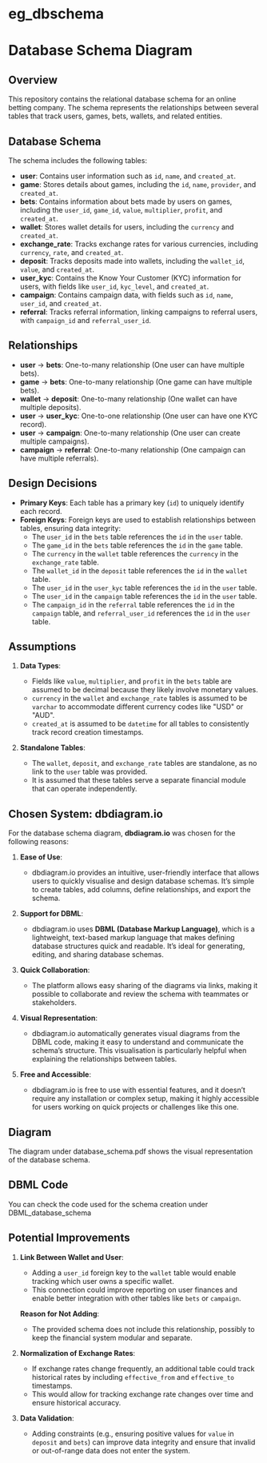 # eg_dbschema
# Database Schema Diagram

## Overview
This repository contains the relational database schema for an online betting company. The schema represents the relationships between several tables that track users, games, bets, wallets, and related entities.

## Database Schema

The schema includes the following tables:

- **user**: Contains user information such as `id`, `name`, and `created_at`.
- **game**: Stores details about games, including the `id`, `name`, `provider`, and `created_at`.
- **bets**: Contains information about bets made by users on games, including the `user_id`, `game_id`, `value`, `multiplier`, `profit`, and `created_at`.
- **wallet**: Stores wallet details for users, including the `currency` and `created_at`.
- **exchange_rate**: Tracks exchange rates for various currencies, including `currency`, `rate`, and `created_at`.
- **deposit**: Tracks deposits made into wallets, including the `wallet_id`, `value`, and `created_at`.
- **user_kyc**: Contains the Know Your Customer (KYC) information for users, with fields like `user_id`, `kyc_level`, and `created_at`.
- **campaign**: Contains campaign data, with fields such as `id`, `name`, `user_id`, and `created_at`.
- **referral**: Tracks referral information, linking campaigns to referral users, with `campaign_id` and `referral_user_id`.

## Relationships

- **user** → **bets**: One-to-many relationship (One user can have multiple bets).
- **game** → **bets**: One-to-many relationship (One game can have multiple bets).
- **wallet** → **deposit**: One-to-many relationship (One wallet can have multiple deposits).
- **user** → **user_kyc**: One-to-one relationship (One user can have one KYC record).
- **user** → **campaign**: One-to-many relationship (One user can create multiple campaigns).
- **campaign** → **referral**: One-to-many relationship (One campaign can have multiple referrals).

## Design Decisions

- **Primary Keys**: Each table has a primary key (`id`) to uniquely identify each record.
- **Foreign Keys**: Foreign keys are used to establish relationships between tables, ensuring data integrity:
  - The `user_id` in the `bets` table references the `id` in the `user` table.
  - The `game_id` in the `bets` table references the `id` in the `game` table.
  - The `currency` in the `wallet` table references the `currency` in the `exchange_rate` table.
  - The `wallet_id` in the `deposit` table references the `id` in the `wallet` table.
  - The `user_id` in the `user_kyc` table references the `id` in the `user` table.
  - The `user_id` in the `campaign` table references the `id` in the `user` table.
  - The `campaign_id` in the `referral` table references the `id` in the `campaign` table, and `referral_user_id` references the `id` in the `user` table.

## Assumptions

1. **Data Types**:
   - Fields like `value`, `multiplier`, and `profit` in the `bets` table are assumed to be decimal because they likely involve monetary values.
   - `currency` in the `wallet` and `exchange_rate` tables is assumed to be `varchar` to accommodate different currency codes like "USD" or "AUD".
   - `created_at` is assumed to be `datetime` for all tables to consistently track record creation timestamps.

2. **Standalone Tables**:
   - The `wallet`, `deposit`, and `exchange_rate` tables are standalone, as no link to the `user` table was provided.
   - It is assumed that these tables serve a separate financial module that can operate independently.

## Chosen System: dbdiagram.io

For the database schema diagram, **dbdiagram.io** was chosen for the following reasons:

1. **Ease of Use**:
   - dbdiagram.io provides an intuitive, user-friendly interface that allows users to quickly visualise and design database schemas. It’s simple to create tables, add columns, define relationships, and export the schema.
   
2. **Support for DBML**:
   - dbdiagram.io uses **DBML (Database Markup Language)**, which is a lightweight, text-based markup language that makes defining database structures quick and readable. It’s ideal for generating, editing, and sharing database schemas.

3. **Quick Collaboration**:
   - The platform allows easy sharing of the diagrams via links, making it possible to collaborate and review the schema with teammates or stakeholders.
   
4. **Visual Representation**:
   - dbdiagram.io automatically generates visual diagrams from the DBML code, making it easy to understand and communicate the schema’s structure. This visualisation is particularly helpful when explaining the relationships between tables.

5. **Free and Accessible**:
   - dbdiagram.io is free to use with essential features, and it doesn’t require any installation or complex setup, making it highly accessible for users working on quick projects or challenges like this one.

## Diagram

The diagram under database_schema.pdf shows the visual representation of the database schema.

## DBML Code

You can check the code used for the schema creation under DBML_database_schema

## Potential Improvements

1. **Link Between Wallet and User**:
   - Adding a `user_id` foreign key to the `wallet` table would enable tracking which user owns a specific wallet.
   - This connection could improve reporting on user finances and enable better integration with other tables like `bets` or `campaign`.

   **Reason for Not Adding**:
   - The provided schema does not include this relationship, possibly to keep the financial system modular and separate.

2. **Normalization of Exchange Rates**:
   - If exchange rates change frequently, an additional table could track historical rates by including `effective_from` and `effective_to` timestamps.
   - This would allow for tracking exchange rate changes over time and ensure historical accuracy.

3. **Data Validation**:
   - Adding constraints (e.g., ensuring positive values for `value` in `deposit` and `bets`) can improve data integrity and ensure that invalid or out-of-range data does not enter the system.

